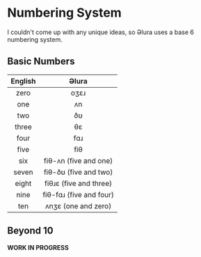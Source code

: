 # Numbering System
I couldn't come up with any unique ideas, so Əlura uses a base 6 numbering system.

## Basic Numbers
| English      | Əlura                   |
| :----------: | :---------------------: |
| zero         | oʒɛɹ                    |
| one          | ʌn                      |
| two          | ðʊ                      |
| three        | θɛ                      |
| four         | fɑɹ                     |
| five         | fiθ                     |
| six          | fiθ-ʌn (five and one)   |
| seven        | fiθ-ðʊ (five and two)   |
| eight        | fiθɹɛ (five and three)  |
| nine         | fiθ-fɑɹ (five and four) |
| ten          | ʌnʒɛ (one and zero)     |

## Beyond 10
**WORK IN PROGRESS**